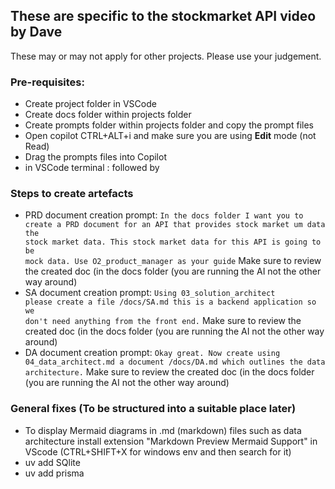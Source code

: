 ## These are specific to the stockmarket API video by Dave 

These may or may not apply for other projects. Please use your judgement.

### Pre-requisites:
- Create project folder in VSCode
- Create docs folder within projects folder
- Create prompts folder within projects folder and copy the prompt files
- Open copilot CTRL+ALT+i and make sure you are using <b>Edit</b> mode (not Read)
- Drag the prompts files into Copilot
- in VSCode terminal : <uv init> followed by <uv add SQLModel>

### Steps to create artefacts

- PRD document creation prompt:
<code>In the docs folder I want you to create a PRD document for an API that provides stock market um data the stock market
data.  This stock market data for this API is going to be mock data. Use O2_product_manager as your guide</code>
Make sure to review the created doc (in the docs folder (you are running the AI not the other way around)
- SA document creation prompt:
<code>Using 03_solution_architect please create a file /docs/SA.md this is a backend application so we don't need anything
from the front end.</code>
Make sure to review the created doc (in the docs folder (you are running the AI not the other way around)
- DA document creation prompt:
<code>Okay great. Now create using 04_data_architect.md a document /docs/DA.md which outlines the data architecture.</code>
Make sure to review the created doc (in the docs folder (you are running the AI not the other way around)

### General fixes (To be structured into a suitable place later)

- To display Mermaid diagrams in .md (markdown) files such as data architecture install extension "Markdown Preview Mermaid Support" in VScode (CTRL+SHIFT+X for windows env and then search for it)
- uv add SQlite
- uv add prisma
